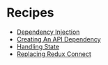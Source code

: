 # Recipes

* [Dependency Injection](dependency-injection.md)
* [Creating An API Dependency](creating-an-api-dependency.md)
* [Handling State](handling-state.md)
* [Replacing Redux Connect](replacing-connect.md)

